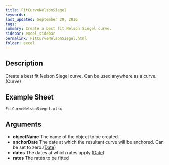 ```yaml
---
title: FitCurveNelsonSiegel
keywords:
last_updated: September 29, 2016
tags:
summary: Create a best fit Nelson Siegel curve.
sidebar: excel_sidebar
permalink: FitCurveNelsonSiegel.html
folder: excel
---
```


## Description
Create a best fit Nelson Siegel curve.  Can be used anywhere as a curve. (Curve)

<!--HUMAN EDIT START-->

<!--## Details-->

<!--HUMAN EDIT END-->

## Example Sheet

    FitCurveNelsonSiegel.xlsx

## Arguments

* **objectName** The name of the object to be created.
* **anchorDate** The date at which the resultant curve will be anchored.  Can be set to zero.([Date](Date.html))
* **dates** The dates at which rates apply.([Date](Date.html))
* **rates** The rates to be fitted

<!--HUMAN EDIT START-->

<!--## Validation-->

<!--HUMAN EDIT END-->

